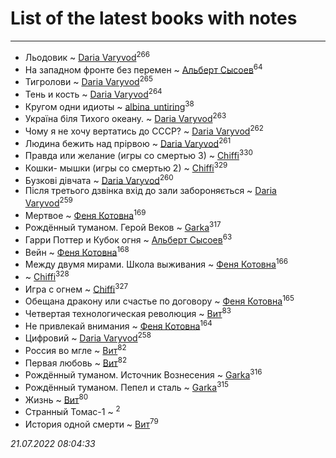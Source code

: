 # List of the latest books with notes
---

* Льодовик ~ [Daria Varyvod](users/829/829893410524253-facebook)<sup>266</sup>
* На западном фронте без перемен ~ [Альберт Сысоев](users/474/47446642-vkontakte)<sup>64</sup>
* Тигролови ~ [Daria Varyvod](users/829/829893410524253-facebook)<sup>265</sup>
* Тень и кость ~ [Daria Varyvod](users/829/829893410524253-facebook)<sup>264</sup>
* Кругом одни идиоты ~ [albina_untiring](users/257/2579695-vkontakte)<sup>38</sup>
* Україна біля Тихого океану. ~ [Daria Varyvod](users/829/829893410524253-facebook)<sup>263</sup>
* Чому я не хочу вертатись до СССР? ~ [Daria Varyvod](users/829/829893410524253-facebook)<sup>262</sup>
* Людина бежить над прірвою ~ [Daria Varyvod](users/829/829893410524253-facebook)<sup>261</sup>
* Правда или желание (игры со смертью 3) ~ [Chiffi](users/105/105831994080785626680-google)<sup>330</sup>
* Кошки- мышки (игры со смертью 2) ~ [Chiffi](users/105/105831994080785626680-google)<sup>329</sup>
* Бузкові дівчата ~ [Daria Varyvod](users/829/829893410524253-facebook)<sup>260</sup>
* Після третього дзвінка вхід до зали забороняється ~ [Daria Varyvod](users/829/829893410524253-facebook)<sup>259</sup>
* Мертвое ~ [Феня Котовна](users/109/109746193906459706720-google)<sup>169</sup>
* Рождённый туманом. Герой Веков ~ [Garka](users/115/115753719718250012620-google)<sup>317</sup>
* Гарри Поттер и Кубок огня ~ [Альберт Сысоев](users/474/47446642-vkontakte)<sup>63</sup>
* Вейн ~ [Феня Котовна](users/109/109746193906459706720-google)<sup>168</sup>
* Между двумя мирами. Школа выживания ~ [Феня Котовна](users/109/109746193906459706720-google)<sup>166</sup>
*  ~ [Chiffi](users/105/105831994080785626680-google)<sup>328</sup>
* Игра с огнем ~ [Chiffi](users/105/105831994080785626680-google)<sup>327</sup>
* Обещана дракону или счастье по договору ~ [Феня Котовна](users/109/109746193906459706720-google)<sup>165</sup>
* Четвертая технологическая революция ~ [Вит](users/300/300273923-vkontakte)<sup>83</sup>
* Не привлекай внимания ~ [Феня Котовна](users/109/109746193906459706720-google)<sup>164</sup>
* Цифровий ~ [Daria Varyvod](users/829/829893410524253-facebook)<sup>258</sup>
* Россия во мгле ~ [Вит](users/300/300273923-vkontakte)<sup>82</sup>
* Первая любовь ~ [Вит](users/300/300273923-vkontakte)<sup>82</sup>
* Рождённый туманом. Источник Вознесения ~ [Garka](users/115/115753719718250012620-google)<sup>316</sup>
* Рождённый туманом. Пепел и сталь ~ [Garka](users/115/115753719718250012620-google)<sup>315</sup>
* Жизнь ~ [Вит](users/300/300273923-vkontakte)<sup>80</sup>
* Странный Томас-1 ~ [](users/100/100097069456712612136-google)<sup>2</sup>
* История одной смерти ~ [Вит](users/300/300273923-vkontakte)<sup>79</sup>


_21.07.2022 08:04:33_
